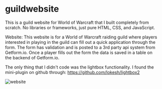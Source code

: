 # guildwebsite
This is a guild website for World of Warcraft that I built completely from scratch. No libraries or frameworks, just pure HTML, CSS, and JavaScript.

Website: This website is for a World of Warcraft raiding guild where players interested in playing in the guild can fill out a quick application through the form.
The form has validation and is posted to a 3rd party api system from Getform.io. Once a player fills out the form the data is saved in a table on the backend of Getform.io. 

The only thing that I didn't code was the lightbox functionality. I found the mini-plugin on github through: https://github.com/lokesh/lightbox2


![website](https://user-images.githubusercontent.com/12597841/169918549-2812a221-7f7b-48c1-a04d-6182ab1e1df6.png)
